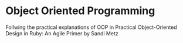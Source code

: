 Object Oriented Programming 
====================================
Follwing the practical explanations of OOP in Practical Object-Oriented Design in Ruby: An Agile Primer by Sandi Metz

